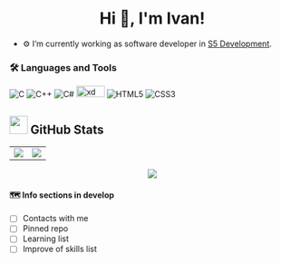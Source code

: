 <h1 align="center">Hi 👋, I'm Ivan!</h1>

- ⚙️ I’m currently working as software developer in [S5 Development](http://www.s5development.com/).

<!--
    <h3 align="left">Contact with me:</h3>
    <p align="left">
    </p>
-->

### 🛠️ Languages and Tools

![C](https://img.shields.io/badge/-C-3267a8?style=flat-square&logo=c)
![C++](https://img.shields.io/badge/-C++-173bb3?style=flat-square&logo=cplusplus)
![C#](https://img.shields.io/badge/Cs-a832a8?style=flat-square&logo=csharp)
<img src="https://img.shields.io/badge/git-%23F05033.svg?style=for-the-badge&logo=git&logoColor=white" alt="xd" width="50" height="20"/>
![HTML5](https://img.shields.io/badge/-HTML5-E34F26?style=flat-square&logo=html5&logoColor=white)
![CSS3](https://img.shields.io/badge/-CSS3-1572B6?style=flat-square&logo=css3)
 
<h2><img src="https://media.giphy.com/media/gJnjM552Kz2uUQvJEf/giphy.gif" width="32"> <b>GitHub Stats</b></h2>

<table>
    <td> 
        <img src="https://github-readme-stats.vercel.app/api?username=steindvart&include_all_commits=true&count_private=true&show_icons=true&line_height=20&theme=blue-green"/>
    </td>
    <td> 
        <img src="https://github-readme-stats.vercel.app/api/top-langs?username=steindvart&show_icons=true&locale=en&layout=compact&theme=blue-green"/>
    </td>
</table>

<p align="center">
    <img align="center" src="https://github-readme-streak-stats.herokuapp.com/?user=steindvart&theme=blue-green" />
</p>

<!-- 
    ![𝚐𝚒𝚝𝚑𝚞𝚋 𝚐𝚛𝚊𝚙𝚑](https://activity-graph.herokuapp.com/graph?username=steindvart&theme=react-dark&hide_border=github_dark)
-->

#### 🗺️ Info sections in develop
- [ ] Contacts with me
- [ ] Pinned repo
- [ ] Learning list
- [ ] Improve of skills list
